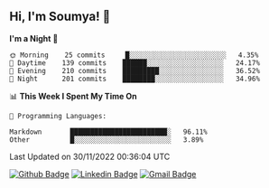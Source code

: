 ## Hi, I'm Soumya! 👋

<!--START_SECTION:waka-->
**I'm a Night 🦉** 

```text
🌞 Morning    25 commits     █░░░░░░░░░░░░░░░░░░░░░░░░   4.35% 
🌆 Daytime    139 commits    ██████░░░░░░░░░░░░░░░░░░░   24.17% 
🌃 Evening    210 commits    █████████░░░░░░░░░░░░░░░░   36.52% 
🌙 Night      201 commits    ████████░░░░░░░░░░░░░░░░░   34.96%

```


📊 **This Week I Spent My Time On** 

```text
💬 Programming Languages: 

Markdown       ████████████████████████░   96.11% 
Other          █░░░░░░░░░░░░░░░░░░░░░░░░   3.89%
```


 Last Updated on 30/11/2022 00:36:04 UTC
<!--END_SECTION:waka-->

[![Github Badge](https://img.shields.io/badge/-rubyruins-grey?style=for-the-badge&logo=github&logoColor=white&link=https://github.com/rubyruins/)](https://www.github.com/rubyruins/) 
[![Linkedin Badge](https://img.shields.io/badge/-Soumya%20Parekh-0072b1?style=for-the-badge&logo=Linkedin&logoColor=white&link=https://www.linkedin.com/in/Soumya-Parekh/)](https://www.linkedin.com/in/Soumya-Parekh/) 
[![Gmail Badge](https://img.shields.io/badge/-soumyaparekh.me@gmail.com-c14438?style=for-the-badge&logo=Gmail&logoColor=white&link=mailto:soumyaparekh.me@gmail.com)](mailto:soumyaparekh.me@gmail.com) 
